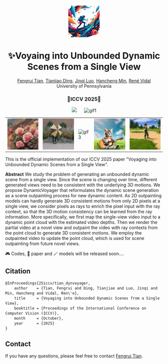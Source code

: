 <p align="center">
    <img src="assets\dynamicvoyager_icon2.jpg" width="20%">
</p>
<div align="center">

# ✨Voyaing into Unbounded Dynamic Scenes from a Single View

<p align="center">
<a href="https://tianfr.github.io/">Fengrui Tian</a>,
<a href="https://tianjiaoding.com/">Tianjiao Ding</a>,
<a href="https://peterljq.github.io/">Jinqi Luo</a>,
<a href="https://hanchmin.github.io/">Hancheng Min</a>,
<a href="http://vision.jhu.edu/rvidal.html">René Vidal</a>
<br>
    University of Pennsylvania
</p>
<h3 align="center">🌟ICCV 2025🌟</h3>
<!-- <a href=""><img src='https://img.shields.io/badge/arXiv-2507.02813-b31b1b.svg'></a> &nbsp;&nbsp;&nbsp;&nbsp; -->
<a href="https://tianfr.github.io/project/DynamicVoyager/index.html"><img src='https://img.shields.io/badge/Project-Page-Green'></a> &nbsp;&nbsp;&nbsp;&nbsp;
<img src="assets\dynamicvoyager_teaser.gif" alt="gif1" style="flex: 1 1 20%; max-width: 98%;">
</div>

<table>
  <tr>
    <td><img src="assets\rose.gif" alt="gif1" width="150"></td>
    <td><img src="assets\umbrella.gif" alt="gif2" width="150"></td>
    <td><img src="assets\village1.gif" alt="gif3" width="150"></td>
    <td><img src="assets\cat.gif" alt="gif4" width="150"></td>
    <td><img src="assets\cartoon.gif" alt="gif5" width="150"></td>
  </tr>
</table>

This is the official implementation of our ICCV 2025 paper "Voyaging into Unbounded Dynamic Scenes from a Single View".

**Abstract** We study the problem of generating an unbounded dynamic scene from a single view. Since the scene is changing over time, different generated views need to be consistent with the underlying 3D motions. We propose DynamicVoyager that reformulates the dynamic scene generation as a scene outpainting process for new dynamic content. As 2D outpainting models can hardly generate 3D consistent motions from only 2D pixels at a single view, we consider pixels as rays to enrich the pixel input with the ray context, so that the 3D motion consistency can be learned from the ray information. More specifically, we first map the single-view video input to a dynamic point cloud with the estimated video depths. Then we render the partial video at a novel view and outpaint the video with ray contexts from the point cloud to generate 3D consistent motions. We employ the outpainted video to update the point cloud, which is used for scene outpainting from future novel views.

🎮 Codes, 📖 paper and 🪄 models will be released soon....



## Citation
```
@InProceedings{25iccv/tian_dynvoyager,
    author    = {Tian, Fengrui and Ding, Tianjiao and Luo, Jinqi and Min, Hancheng and Vidal, Ren\'e},
    title     = {Voyaging into Unbounded Dynamic Scenes from a Single View},
    booktitle = {Proceedings of the International Conference on Computer Vision (ICCV)},
    month     = {October},
    year      = {2025}
}
```

## Contact
If you have any questions, please feel free to contact [Fengrui Tian](https://tianfr.github.io).
